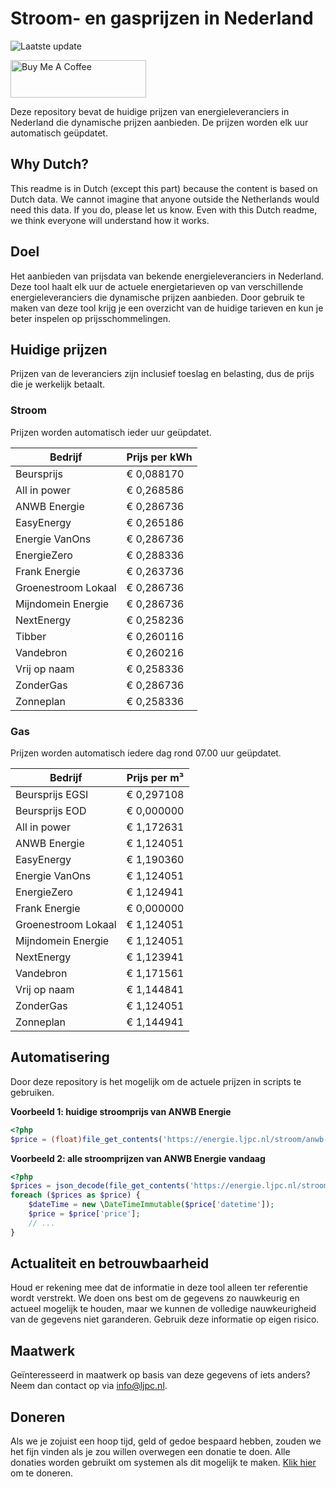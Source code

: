 # Stroom- en gasprijzen in Nederland

![Laatste update](https://img.shields.io/badge/laatste%20update-2024--05--04%2000%3A00%20CET-brightgreen)

<a href="https://www.buymeacoffee.com/Lars-" target="_blank"><img src="https://cdn.buymeacoffee.com/buttons/v2/default-orange.png" alt="Buy Me A Coffee" height="60" style="height: 60px !important;width: 217px !important;" ></a>

Deze repository bevat de huidige prijzen van energieleveranciers in Nederland die dynamische prijzen aanbieden. De prijzen worden elk uur automatisch geüpdatet.

## Why Dutch?

This readme is in Dutch (except this part) because the content is based on Dutch data. We cannot imagine that anyone outside the Netherlands would need this data. If you do, please let us know. Even with this Dutch readme, we think
everyone will understand how it works.

## Doel

Het aanbieden van prijsdata van bekende energieleveranciers in Nederland. Deze tool haalt elk uur de actuele energietarieven op van verschillende energieleveranciers die dynamische prijzen aanbieden. Door gebruik te maken van deze tool
krijg je een overzicht van de huidige tarieven en kun je beter inspelen op prijsschommelingen.

## Huidige prijzen

Prijzen van de leveranciers zijn inclusief toeslag en belasting, dus de prijs die je werkelijk betaalt.

### Stroom

Prijzen worden automatisch ieder uur geüpdatet.

 Bedrijf | Prijs per kWh 
---------|---------------
Beursprijs | € 0,088170
All in power | € 0,268586
ANWB Energie | € 0,286736
EasyEnergy | € 0,265186
Energie VanOns | € 0,286736
EnergieZero | € 0,288336
Frank Energie | € 0,263736
Groenestroom Lokaal | € 0,286736
Mijndomein Energie | € 0,286736
NextEnergy | € 0,258236
Tibber | € 0,260116
Vandebron | € 0,260216
Vrij op naam | € 0,258336
ZonderGas | € 0,286736
Zonneplan | € 0,258336


### Gas

Prijzen worden automatisch iedere dag rond 07.00 uur geüpdatet.

 Bedrijf | Prijs per m³ 
---------|--------------
Beursprijs EGSI | € 0,297108
Beursprijs EOD | € 0,000000
All in power | € 1,172631
ANWB Energie | € 1,124051
EasyEnergy | € 1,190360
Energie VanOns | € 1,124051
EnergieZero | € 1,124941
Frank Energie | € 0,000000
Groenestroom Lokaal | € 1,124051
Mijndomein Energie | € 1,124051
NextEnergy | € 1,123941
Vandebron | € 1,171561
Vrij op naam | € 1,144841
ZonderGas | € 1,124051
Zonneplan | € 1,144941


## Automatisering

Door deze repository is het mogelijk om de actuele prijzen in scripts te gebruiken.

**Voorbeeld 1: huidige stroomprijs van ANWB Energie**

```php
<?php
$price = (float)file_get_contents('https://energie.ljpc.nl/stroom/anwb-energie-nu.txt');

```

**Voorbeeld 2: alle stroomprijzen van ANWB Energie vandaag**

```php
<?php
$prices = json_decode(file_get_contents('https://energie.ljpc.nl/stroom/all-in-power-vandaag.json'),true);
foreach ($prices as $price) {
    $dateTime = new \DateTimeImmutable($price['datetime']);
    $price = $price['price'];
    // ...
}
```

## Actualiteit en betrouwbaarheid

Houd er rekening mee dat de informatie in deze tool alleen ter referentie wordt verstrekt. We doen ons best om de gegevens zo nauwkeurig en actueel mogelijk te houden, maar we kunnen de volledige nauwkeurigheid van de gegevens niet
garanderen. Gebruik deze informatie op eigen risico.

## Maatwerk

Geïnteresseerd in maatwerk op basis van deze gegevens of iets anders? Neem dan contact op
via [info@ljpc.nl](mailto:info@ljpc.nl?subject=Energie%20prijzen).

## Doneren

Als we je zojuist een hoop tijd, geld of gedoe bespaard hebben, zouden we het fijn vinden als je zou willen overwegen een
donatie te doen. Alle donaties worden gebruikt om systemen als dit mogelijk te
maken. [Klik hier](https://www.buymeacoffee.com/Lars-) om te doneren.
